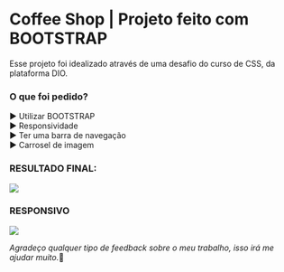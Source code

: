 <h1>Coffee Shop | Projeto feito com BOOTSTRAP</h1>

<p>Esse projeto foi idealizado através de uma desafio do curso de CSS, da plataforma DIO.</p>

<h3>O que foi pedido?</h3>

:arrow_forward: Utilizar BOOTSTRAP<br>
:arrow_forward: Responsividade<br>
:arrow_forward: Ter uma barra de navegação<br>
:arrow_forward: Carrosel de imagem<br>

<h3>RESULTADO FINAL:</h3>

<img src="https://user-images.githubusercontent.com/127565702/234011143-a5830065-3f98-4ca0-bedf-904e0c153db1.png">

<h3>RESPONSIVO</h3>

<img src="https://user-images.githubusercontent.com/127565702/234012922-6922e7e9-23bc-499b-8d26-e2dc005c4987.png">

<i>Agradeço qualquer tipo de feedback sobre o meu trabalho, isso irá me ajudar muito.</i>🙂  

